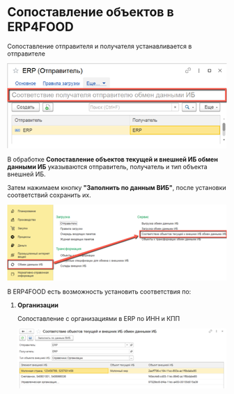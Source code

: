 # Сопоставление объектов в ERP4FOOD

Сопоставление отправителя и получателя устанавливается в отправителе

[![1][1]][1]

В обработке **Сопоставление объектов текущей и внешней ИБ обмен данными ИБ** указываются отправитель, получатель и тип объекта внешней ИБ.

Затем нажимаем кнопку **"Заполнить по данным ВИБ"**, после установки соответствий сохранить их.

[![2][2]][2]

В ERP4FOOD есть возможность установить соответствия по:

1. **Организации**

    Сопоставление с организациями в ERP по ИНН и КПП

    [![3][3]][3]

[1]: ObjectMappingInERP4FOOD.assets/1.png
[2]: ObjectMappingInERP4FOOD.assets/2.png
[3]: ObjectMappingInERP4FOOD.assets/3.png
